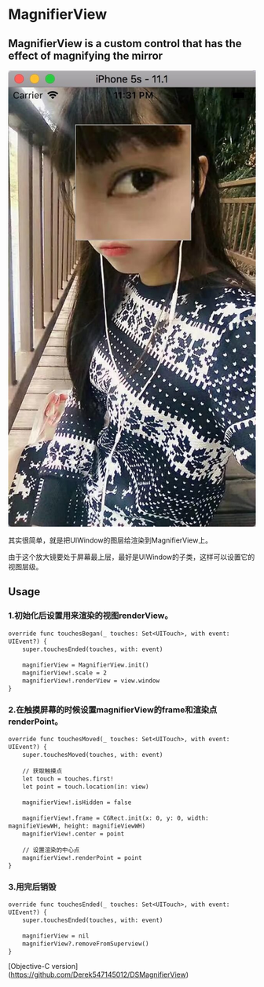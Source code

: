 # MagnifierView
## MagnifierView is a custom control that has the effect of magnifying the mirror


![放大镜效果](https://github.com/dongxiexidu/MagnifierView_demo/blob/master/demo.jpeg)

其实很简单，就是把UIWindow的图层给渲染到MagnifierView上。

由于这个放大镜要处于屏幕最上层，最好是UIWindow的子类，这样可以设置它的视图层级。

## Usage

### 1.初始化后设置用来渲染的视图renderView。

```
override func touchesBegan(_ touches: Set<UITouch>, with event: UIEvent?) {
    super.touchesEnded(touches, with: event)
    
    magnifierView = MagnifierView.init()
    magnifierView!.scale = 2
    magnifierView!.renderView = view.window
}
```

### 2.在触摸屏幕的时候设置magnifierView的frame和渲染点renderPoint。

```
override func touchesMoved(_ touches: Set<UITouch>, with event: UIEvent?) {
    super.touchesMoved(touches, with: event)

    // 获取触摸点
    let touch = touches.first!
    let point = touch.location(in: view)
    
    magnifierView!.isHidden = false
    
    magnifierView!.frame = CGRect.init(x: 0, y: 0, width: magnifieViewWH, height: magnifieViewWH)
    magnifierView!.center = point
    
    // 设置渲染的中心点
    magnifierView!.renderPoint = point
}   
```

### 3.用完后销毁

```
override func touchesEnded(_ touches: Set<UITouch>, with event: UIEvent?) {
    super.touchesEnded(touches, with: event)
    
    magnifierView = nil
    magnifierView?.removeFromSuperview()
}
```

[Objective-C version] (https://github.com/Derek547145012/DSMagnifierView)
